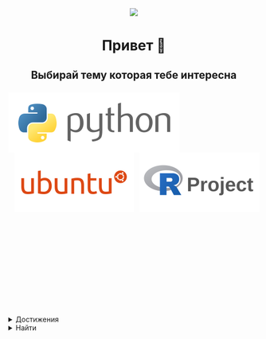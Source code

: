 <div id="header" align="center">
  <img src="https://media.giphy.com/media/M9gbBd9nbDrOTu1Mqx/giphy.gif" width="100"/>
</div>
<h1 align="center">
  Привет 👋
</h1>
<h2 align="center">
  Выбирай тему которая тебе интересна
</h2>
<h3>
  <div align="center">
    <a href="https://github.com/ZadireyEvgeny/Python" ><img src="python_horizontal_logo_icon_169825.svg" alt="python" style="float:left"/></a>
    <a href="https://github.com/ZadireyEvgeny/os_labs" ><img src="ubuntu_logo_icon_168375.svg" alt="ubuntu"/></a>
    <a href="https://github.com/ZadireyEvgeny/project" ><img src="r_project_logo_icon_169810.svg" alt="project" style="float:right" /></a>
  </div>
</h3>
<br>
<br>
<br>
<br>
<br>
<br>
<br>
<br>
<br>
<br>
<br>
</b></details></div>
<details><summary>Достижения</summary><br><div align="center"><b>Простите но у этого человека их нет</b></details></div>
<details><summary>Найти</summary><br><div align="center"><b>
  <div id="badges">
  <a href="#" target="_blank">
    <img src="https://img.shields.io/badge/-Instagram-090909?style=for-the-badge&logo=instagram&logoColor=B4068E" alt="instagram"/>
  </a>
  <a href="https://t.me/ZadireyEvgeny" target="_blank">
    <img src="https://img.shields.io/badge/-Telegram-090909?style=for-the-badge&logo=telegram&logoColor=27A0D9" alt="telegram"/>
  </a>
  <a href="https://vk.com/id638229376" target="_blank">
    <img src="https://img.shields.io/badge/-Vkontakte-090909?style=for-the-badge&logo=Vk&logoColor=4F7DB3" alt="vk"/>
  </a>
  </div>

